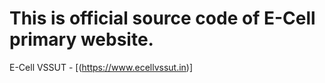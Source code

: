 # This is official source code of E-Cell primary website.  #

E-Cell VSSUT - [(https://www.ecellvssut.in)]  
